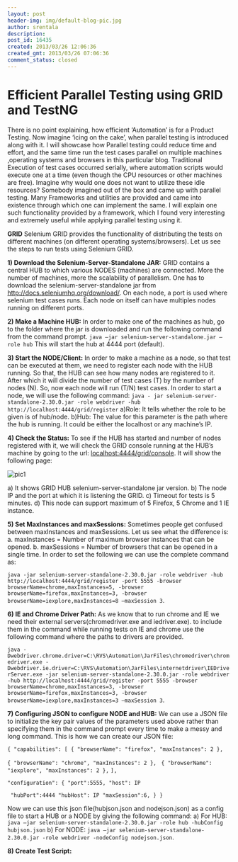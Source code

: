 ```yaml
---
layout: post
header-img: img/default-blog-pic.jpg
author: srentala
description: 
post_id: 16435
created: 2013/03/26 12:06:36
created_gmt: 2013/03/26 07:06:36
comment_status: closed
---
```


# Efficient Parallel Testing using GRID and TestNG

There is no point explaining, how efficient ‘Automation’ is for a Product Testing. Now imagine ‘icing on the cake’, when parallel testing is introduced along with it. I will showcase how Parallel testing could reduce time and effort, and the same time run the test cases parallel on multiple machines ,operating systems and browsers in this particular blog. Traditional Execution of test cases occurred serially, where automation scripts would execute one at a time (even though the CPU resources or other machines are free). Imagine why would one does not want to utilize these idle resources? Somebody imagined out of the box and came up with parallel testing. Many Frameworks and utilities are provided and came into existence through which one can implement the same. I will explain one such functionality provided by a framework, which I found very interesting and extremely useful while applying parallel testing using it.

**GRID** Selenium GRID provides the functionality of distributing the tests on different machines (on different operating systems/browsers). Let us see the steps to run tests using Selenium GRID.

**1) Download the Selenium-Server-Standalone JAR:** GRID contains a central HUB to which various NODES (machines) are connected. More the number of machines, more the scalability of parallelism. One has to download the selenium-server-standalone jar from <http://docs.seleniumhq.org/download/>. On each node, a port is used where selenium test cases runs. Each node on itself can have multiples nodes running on different ports.

**2) Make a Machine HUB:** In order to make one of the machines as hub, go to the folder where the jar is downloaded and run the following command from the command prompt. `java –jar selenium-server-standalone.jar –role hub` This will start the hub at 4444 port (default).

**3) Start the NODE/Client:** In order to make a machine as a node, so that test can be executed at them, we need to register each node with the HUB running. So that, the HUB can see how many nodes are registered to it. After which it will divide the number of test cases (T) by the number of nodes (N). So, now each node will run (T/N) test cases. In order to start a node, we will use the following command: `java - jar selenium-server-standalone-2.30.0.jar -role webdriver -hub http://localhost:4444/grid/register` a)Role: It tells whether the role to be given is of hub/node. b)Hub: The value for this parameter is the path where the hub is running. It could be either the localhost or any machine’s IP.

**4) Check the Status:** To see if the HUB has started and number of nodes registered with it, we will check the GRID console running at the HUB’s machine by going to the url: [localhost:4444/grid/console][1]. It will show the following page:

![pic1][2]

a) It shows GRID HUB selenium-server-standalone jar version. b) The node IP and the port at which it is listening the GRID. c) Timeout for tests is 5 minutes. d) This node can support maximum of 5 Firefox, 5 Chrome and 1 IE instance.

**5) Set MaxInstances and maxSessions:** Sometimes people get confused between maxInstances and maxSessions. Let us see what the difference is: a. maxInstances = Number of maximum browser instances that can be opened. b. maxSessions = Number of browsers that can be opened in a single time. In order to set the following we can use the complete command as: 

`java -jar selenium-server-standalone-2.30.0.jar -role webdriver -hub http://localhost:4444/grid/register -port 5555 -browser browserName=chrome,maxInstances=5, -browser browserName=firefox,maxInstances=3, -browser browserName=iexplore,maxInstances=8 –maxSession 3`.

**6) IE and Chrome Driver Path:** As we know that to run chrome and IE we need their external servers(chromedriver.exe and iedriver.exe). to include them in the command while running tests on IE and chrome use the following command where the paths to drivers are provided.

`java - Dwebdriver.chrome.driver=C:\RVS\Automation\JarFiles\chromedriver\chromedriver.exe -Dwebdriver.ie.driver=C:\RVS\Automation\JarFiles\internetdriver\IEDriverServer.exe -jar selenium-server-standalone-2.30.0.jar -role webdriver -hub http://localhost:4444/grid/register -port 5555 -browser browserName=chrome,maxInstances=3, -browser browserName=firefox,maxInstances=3, -browser browserName=iexplore,maxInstances=3 –maxSession 3`.

**7) Configuring JSON to configure NODE and HUB:** We can use a JSON file to initialize the key pair values of the parameters used above rather than specifying them in the command prompt every time to make a messy and long command. This is how we can create our JSON file:

`{ "capabilities": [ { "browserName": "firefox", "maxInstances": 2 },`

`{ "browserName": "chrome", "maxInstances": 2 },` ` { "browserName": "iexplore", "maxInstances": 2 },` `],`

`"configuration": { "port":5555, "host": IP`

` "hubPort":4444 "hubHost": IP "maxSession":6, } }`

Now we can use this json file(hubjson.json and nodejson.json) as a config file to start a HUB or a NODE by giving the following command: a) For HUB: ` java –jar selenium-server-standalone-2.30.0.jar -role hub -hubConfig hubjson.json` b) For NODE: `java –jar selenium-server-standalone-2.30.0.jar -role webdriver -nodeConfig nodejson.json`. 

**8) Create Test Script:**

   [1]: localhost:4444/grid/console
   [2]: http://xebee.xebia.in/wp-content/uploads/2013/03/grid_console.jpg